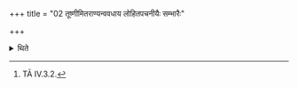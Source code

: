 +++
title = "02 तूष्णीमितराण्यन्ववधाय लोहितपचनीयैः सम्भारैः"

+++

<details><summary>थिते</summary>

2. Having put down the other (utensils) silently, having covered them over with the materials by burning which the utensils would be baked red, having enflamed Muñja (-grass) etc. over the Gārhapatya (-fire), he sets fire (to those materials), with each one of the formulae beginning with archiṣe tvā[^1] in each direction (respectively).   

[^1]: TĀ IV.3.2. 
</details>
